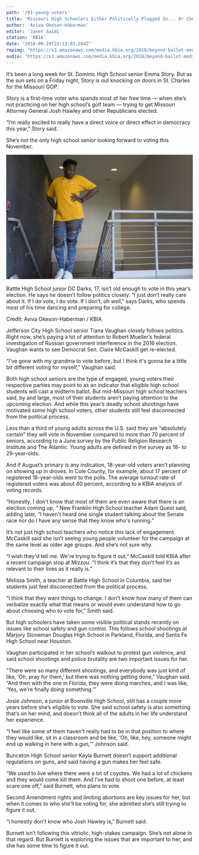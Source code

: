 ```yaml
---
path: '/01-young-voters'
title: 'Missouri High Schoolers Either Politically Plugged In... Or Checked Out'
author: 'Aviva Okeson-Haberman'
editor: 'Janet Saidi'
station: 'KBIA'
date: "2018-09-19T22:12:03.284Z"
repimg: "https://s3.amazonaws.com/media.kbia.org/2018/beyond-ballot-media/some-kid-sm.jpg"
audio: "https://s3.amazonaws.com/media.kbia.org/2018/beyond-ballot-media/092418_HighSchools_FEATURE.mp3"
---
```


It’s been a long week for St. Dominic High School senior Emma Story. But as the sun sets on a Friday night, Story is out knocking on doors in St. Charles for the Missouri GOP.

Story is a first-time voter who spends most of her free time — when she’s not practicing on her high school’s golf team — trying to get Missouri Attorney General Josh Hawley and other Republicans elected. 

“I’m really excited to really have a direct voice or direct effect in democracy this year,” Story said. 

She’s not the only high school senior looking forward to voting this November. 

![Battle High School junior DC Darks](./dc.jpg)
<div class="caption">

Battle High School junior DC Darks, 17, isn’t old enough to vote in this year’s election. He says he doesn’t follow politics closely. “I just don’t really care about it. If I do vote, I do vote. If I don’t, oh well,” says Darks, who spends most of his time dancing and preparing for college.

Credit: Aviva Okeson-Haberman / KBIA

</div>

Jefferson City High School senior Tiana Vaughan closely follows politics. Right now, she’s paying a lot of attention to Robert Mueller’s federal investigation of Russian government interference in the 2016 election. Vaughan wants to see Democrat Sen. Claire McCaskill get re-elected. 

“I've gone with my grandma to vote before, but I think it's gonna be a little bit different voting for myself,” Vaughan said. 

Both high school seniors are the type of engaged, young voters their respective parties may point to as an indicator that eligible high school students will cast a midterm ballot. But mid-Missouri high school teachers said, by and large, most of their students aren’t paying attention to the upcoming election. And while this year’s deadly school shootings have motivated some high school voters, other students still feel disconnected from the political process. 

Less than a third of young adults across the U.S. said they are “absolutely certain” they will vote in November compared to more than 70 percent of seniors, according to a June survey by the Public Religion Research Institute and The Atlantic. Young adults are defined in the survey as 18- to 29-year-olds. 

And if August’s primary is any indication, 18-year-old voters aren’t planning on showing up in droves. In Cole County, for example, about 17 percent of registered 18-year-olds went to the polls. The average turnout rate of registered voters was about 40 percent, according to a KBIA analysis of voting records. 

“Honestly, I don't know that most of them are even aware that there is an election coming up, ” New Franklin High School teacher Adam Quest said, adding later, “I haven't heard one single student talking about the Senate race nor do I have any sense that they know who's running.”

It’s not just high school teachers who notice this lack of engagement. McCaskill said she isn’t seeing young people volunteer for the campaign at the same level as older age groups. And she’s not sure why. 

“I wish they'd tell me. We're trying to figure it out,” McCaskill told KBIA after a recent campaign stop at Mizzou. “I think it’s that they don’t feel it’s as relevant to their lives as it really is.”

Melissa Smith, a teacher at Battle High School in Columbia, said her students just feel disconnected from the political process. 

“I think that they want things to change. I don't know how many of them can verbalize exactly what that means or would even understand how to go about choosing who to vote for,” Smith said. 

But high schoolers have taken some visible political stands recently on issues like school safety and gun control. This follows school shootings at Marjory Stoneman Douglas High School in Parkland, Florida, and Santa Fe High School near Houston. 

Vaughan participated in her school’s walkout to protest gun violence, and said school shootings and police brutality are two important issues for her.

“There were so many different shootings, and everybody was just kind of like, ‘Oh, pray for them,’ but there was nothing getting done,” Vaughan said. “And then with the one in Florida, they were doing marches, and I was like, ‘Yes, we're finally doing something.’”

Josie Johnson, a junior at Boonville High School, still has a couple more years before she’s eligible to vote. She said school safety is also something that’s on her mind, and doesn’t think all of the adults in her life understand her experience. 

“I feel like some of them haven't really had to be in that position to where they would like, sit in a classroom and be like, ‘Oh, like, hey, someone might end up walking in here with a gun,’” Johnson said. 

Bunceton High School senior Kayla Burnett doesn’t support additional regulations on guns, and said having a gun makes her feel safe. 

“We used to live where there were a lot of coyotes. We had a lot of chickens and they would come kill them. And I’ve had to shoot one before, at least scare one off,” said Burnett, who plans to vote. 

Second Amendment rights and limiting abortions are key issues for her, but when it comes to who she’ll be voting for, she admitted she’s still trying to figure it out. 

“I honestly don't know who Josh Hawley is,” Burnett said. 

Burnett isn’t following this vitriolic, high-stakes campaign. She’s not alone in that regard. But Burnett is exploring the issues that are important to her, and she has some time to figure it out. 
